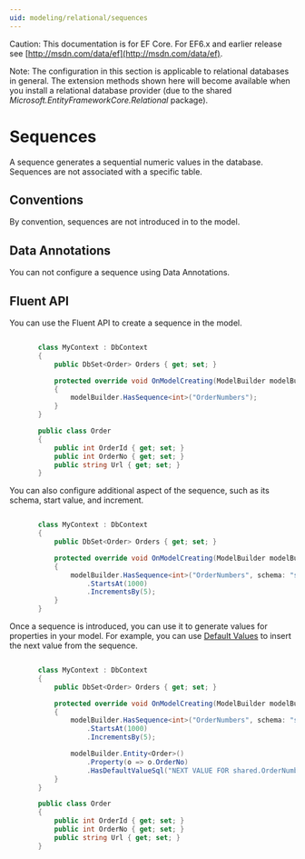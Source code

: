 ```yaml
---
uid: modeling/relational/sequences
---
```

Caution: This documentation is for EF Core. For EF6.x and earlier release see [http://msdn.com/data/ef](http://msdn.com/data/ef).

Note: The configuration in this section is applicable to relational databases in general. The extension methods shown here will become available when you install a relational database provider (due to the shared *Microsoft.EntityFrameworkCore.Relational* package).

# Sequences

A sequence generates a sequential numeric values in the database. Sequences are not associated with a specific table.

## Conventions

By convention, sequences are not introduced in to the model.

## Data Annotations

You can not configure a sequence using Data Annotations.

## Fluent API

You can use the Fluent API to create a sequence in the model.

<!-- [!code-csharp[Main](samples/relational/Modeling/FluentAPI/Samples/Relational/Sequence.cs?highlight=7)] -->

````c#

       class MyContext : DbContext
       {
           public DbSet<Order> Orders { get; set; }

           protected override void OnModelCreating(ModelBuilder modelBuilder)
           {
               modelBuilder.HasSequence<int>("OrderNumbers");
           }
       }

       public class Order
       {
           public int OrderId { get; set; }
           public int OrderNo { get; set; }
           public string Url { get; set; }
       }

   ````

You can also configure additional aspect of the sequence, such as its schema, start value, and increment.

<!-- [!code-csharp[Main](samples/relational/Modeling/FluentAPI/Samples/Relational/SequenceConfigured.cs?highlight=7,8,9)] -->

````c#

       class MyContext : DbContext
       {
           public DbSet<Order> Orders { get; set; }

           protected override void OnModelCreating(ModelBuilder modelBuilder)
           {
               modelBuilder.HasSequence<int>("OrderNumbers", schema: "shared")
                   .StartsAt(1000)
                   .IncrementsBy(5);
           }
       }

   ````

Once a sequence is introduced, you can use it to generate values for properties in your model. For example, you can use [Default Values](default-values.md) to insert the next value from the sequence.

<!-- [!code-csharp[Main](samples/relational/Modeling/FluentAPI/Samples/Relational/SequenceUsed.cs?highlight=11,12,13)] -->

````c#

       class MyContext : DbContext
       {
           public DbSet<Order> Orders { get; set; }

           protected override void OnModelCreating(ModelBuilder modelBuilder)
           {
               modelBuilder.HasSequence<int>("OrderNumbers", schema: "shared")
                   .StartsAt(1000)
                   .IncrementsBy(5);

               modelBuilder.Entity<Order>()
                   .Property(o => o.OrderNo)
                   .HasDefaultValueSql("NEXT VALUE FOR shared.OrderNumbers");
           }
       }

       public class Order
       {
           public int OrderId { get; set; }
           public int OrderNo { get; set; }
           public string Url { get; set; }
       }

   ````
